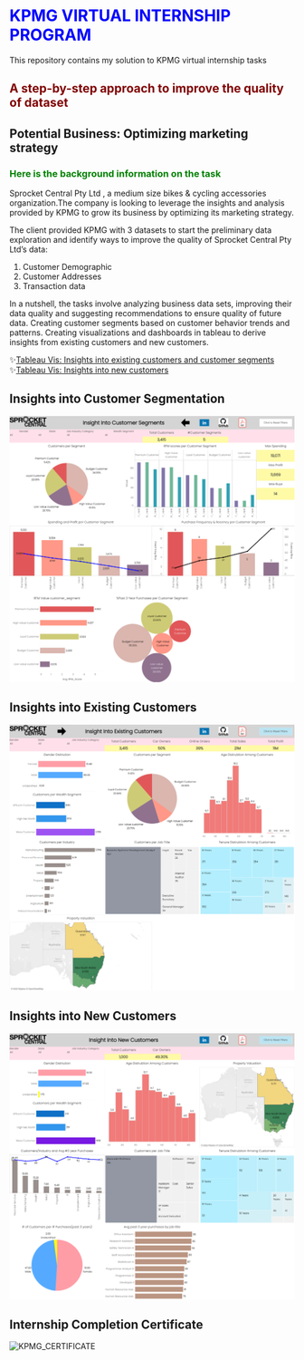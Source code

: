 # <span style='color:Blue'> KPMG VIRTUAL INTERNSHIP PROGRAM </span>
This repository contains my solution to KPMG virtual internship tasks 

## <span style='color:Maroon'> A step-by-step approach to improve the quality of dataset  </span>


## Potential Business: Optimizing marketing strategy

### <span style='color:green'> Here is the background information on the task </span>

Sprocket Central Pty Ltd , a medium size bikes & cycling accessories organization.The company is looking to leverage the insights and analysis provided by KPMG to grow its business by optimizing its marketing strategy. 

The client provided KPMG with 3 datasets to start the preliminary data exploration and identify ways to improve the quality of Sprocket Central Pty Ltd’s data:

1.	Customer Demographic 
2.	Customer Addresses
3.	Transaction data

In a nutshell, the tasks involve analyzing business data sets, improving their data quality and suggesting recommendations to ensure quality of future data. 
Creating customer segments based on customer behavior trends and patterns. 
Creating visualizations and dashboards in tableau to derive insights from existing customers and new customers.


✨[Tableau Vis: Insights into existing customers and customer segments](https://public.tableau.com/app/profile/ravi.chandrika/viz/KPMG_VIRTUAL_INTERNSHIP_DASHBOARD_EXISTING_CUSTOMERS_PROFILING/InsightIntoExistingCustomers)<br>
✨[Tableau Vis: Insights into new customers](https://public.tableau.com/app/profile/ravi.chandrika/viz/KPMG_VIRTUAL_INTERNSHIP_DASHBOARD_NEW_CUSTOMERS_PROFILING/InsightIntoNewCustomers)<br>

## Insights into Customer Segmentation<br>
![](https://github.com/RAVI-CHANDRIKA-05/KPMG_VIRTUAL_INTERNSHIP_PROGRAM/blob/main/Insight%20Into%20Customer%20Segments.png)<br>
## Insights into Existing Customers<br>
![](https://github.com/RAVI-CHANDRIKA-05/KPMG_VIRTUAL_INTERNSHIP_PROGRAM/blob/main/Insight%20Into%20Existing%20Customers.png)<br>
## Insights into New Customers<br>
![](https://github.com/RAVI-CHANDRIKA-05/KPMG_VIRTUAL_INTERNSHIP_PROGRAM/blob/main/Insight%20Into%20New%20Customers%20.png)<br>
## Internship Completion Certificate<br>
![KPMG_CERTIFICATE](https://user-images.githubusercontent.com/51845833/151953455-3edaebb4-6f58-4679-816a-a0c05b24a7dc.PNG)<br>

